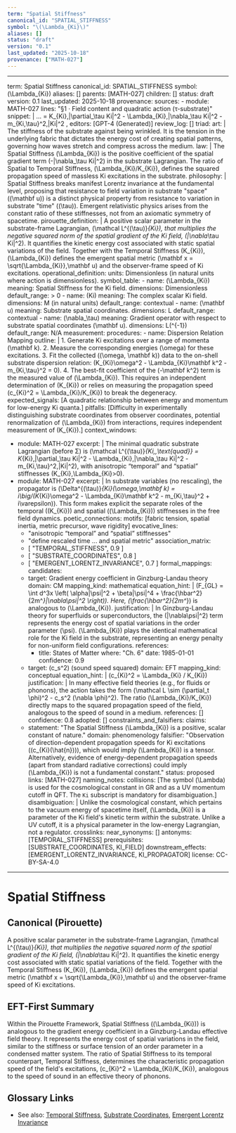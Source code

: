 ```yaml
---
term: "Spatial Stiffness"
canonical_id: "SPATIAL_STIFFNESS"
symbol: "\(\Lambda_{Ki}\)"
aliases: []
status: "draft"
version: "0.1"
last_updated: "2025-10-18"
provenance: ["MATH-027"]
---
```


---
term: Spatial Stiffness
canonical_id: SPATIAL_STIFFNESS
symbol: \(\Lambda_{Ki}\)
aliases: []
parents: [MATH-027]
children: []
status: draft
version: 0.1
last_updated: 2025-10-18
provenance:
  sources:
    - module: MATH-027
      lines: "§1 · Field content and quadratic action (τ-substrate)"
      snippet: |
        ... = K_{Ki}\,|\partial_\tau Ki|^2
        - \Lambda_{Ki}\,|\nabla_\tau Ki|^2
        - m_{Ki,\tau}^2\,|Ki|^2 ,
  editors: [GPT-4 (Generated)]
  review_log: []
triad:
  art: |
    The stiffness of the substrate against being wrinkled. It is the tension in the underlying fabric that dictates the energy cost of creating spatial patterns, governing how waves stretch and compress across the medium.
  law: |
    The Spatial Stiffness \(\Lambda_{Ki}\) is the positive coefficient of the spatial gradient term \(-|\nabla_\tau Ki|^2\) in the substrate Lagrangian. The ratio of Spatial to Temporal Stiffness, \(\Lambda_{Ki}/K_{Ki}\), defines the squared propagation speed of massless Ki excitations in the substrate.
  philosophy: |
    Spatial Stiffness breaks manifest Lorentz invariance at the fundamental level, proposing that resistance to field variation in substrate "space" (\(\mathbf u\)) is a distinct physical property from resistance to variation in substrate "time" (\(\tau\)). Emergent relativistic physics arises from the constant ratio of these stiffnesses, not from an axiomatic symmetry of spacetime.
pirouette_definition: |
  A positive scalar parameter in the substrate-frame Lagrangian, \(\mathcal L^{(\tau)}_{Ki}\), that multiplies the negative squared norm of the spatial gradient of the Ki field, \(|\nabla_\tau Ki|^2\). It quantifies the kinetic energy cost associated with static spatial variations of the field. Together with the Temporal Stiffness \(K_{Ki}\), \(\Lambda_{Ki}\) defines the emergent spatial metric \(\mathbf x = \sqrt{\Lambda_{Ki}}\,\mathbf u\) and the observer-frame speed of Ki excitations.
operational_definition:
  units: Dimensionless (in natural units where action is dimensionless).
  symbol_table:
    - name: \(\Lambda_{Ki}\)
      meaning: Spatial Stiffness for the Ki field.
      dimensions: Dimensionless
      default_range: > 0
    - name: \(Ki\)
      meaning: The complex scalar Ki field.
      dimensions: M (in natural units)
      default_range: contextual
    - name: \(\mathbf u\)
      meaning: Substrate spatial coordinates.
      dimensions: L
      default_range: contextual
    - name: \(\nabla_\tau\)
      meaning: Gradient operator with respect to substrate spatial coordinates \(\mathbf u\).
      dimensions: L\(^{-1}\)
      default_range: N/A
  measurement:
    procedures:
      - name: Dispersion Relation Mapping
        outline: |
          1. Generate Ki excitations over a range of momenta \(\mathbf k\).
          2. Measure the corresponding energies \(\omega\) for these excitations.
          3. Fit the collected \((\omega, \mathbf k)\) data to the on-shell substrate dispersion relation: \(K_{Ki}\omega^2 - \Lambda_{Ki}\mathbf k^2 - m_{Ki,\tau}^2 = 0\).
          4. The best-fit coefficient of the \(-\mathbf k^2\) term is the measured value of \(\Lambda_{Ki}\). This requires an independent determination of \(K_{Ki}\) or relies on measuring the propagation speed \(c_{Ki}^2 = \Lambda_{Ki}/K_{Ki}\) to break the degeneracy.
        expected_signals: [A quadratic relationship between energy and momentum for low-energy Ki quanta.]
        pitfalls: [Difficulty in experimentally distinguishing substrate coordinates from observer coordinates, potential renormalization of \(\Lambda_{Ki}\) from interactions, requires independent measurement of \(K_{Ki}\).]
context_windows:
  - module: MATH-027
    excerpt: |
      The minimal quadratic substrate Lagrangian (before Σ) is
      \(\mathcal L^{(\tau)}_{Ki,\,\text{quad}} = K_{Ki}\,|\partial_\tau Ki|^2 - \Lambda_{Ki}\,|\nabla_\tau Ki|^2 - m_{Ki,\tau}^2\,|Ki|^2\),
      with anisotropic “temporal” and “spatial” stiffnesses \(K_{Ki},\Lambda_{Ki}>0\).
  - module: MATH-027
    excerpt: |
      In substrate variables (no rescaling), the propagator is
      \(\Delta^{(\tau)}_{Ki}(\omega,\mathbf k) = i\big/(K_{Ki}\omega^2 - \Lambda_{Ki}\mathbf k^2 - m_{Ki,\tau}^2 + i\varepsilon)\). This form makes explicit the separate roles of the temporal (\(K_{Ki}\)) and spatial (\(\Lambda_{Ki}\)) stiffnesses in the free field dynamics.
poetic_connections:
  motifs: [fabric tension, spatial inertia, metric precursor, wave rigidity]
  evocative_lines:
    - "anisotropic “temporal” and “spatial” stiffnesses"
    - "define rescaled time ... and spatial metric"
  association_matrix:
    - [ "TEMPORAL_STIFFNESS", 0.9 ]
    - [ "SUBSTRATE_COORDINATES", 0.8 ]
    - [ "EMERGENT_LORENTZ_INVARIANCE", 0.7 ]
formal_mappings:
  candidates:
    - target: Gradient energy coefficient in Ginzburg-Landau theory
      domain: CM
      mapping_kind: mathematical
      equation_hint: |
        \(F_{GL} = \int d^3x \left( \alpha|\psi|^2 + \beta|\psi|^4 + \frac{\hbar^2}{2m^*}|\nabla\psi|^2 \right)\). Here, \(\frac{\hbar^2}{2m^*}\) is analogous to \(\Lambda_{Ki}\).
      justification: |
        In Ginzburg-Landau theory for superfluids or superconductors, the \(|\nabla\psi|^2\) term represents the energy cost of spatial variations in the order parameter \(\psi\). \(\Lambda_{Ki}\) plays the identical mathematical role for the Ki field in the substrate, representing an energy penalty for non-uniform field configurations.
      references:
        - title: States of Matter
          where: "Ch. 6"
          date: 1985-01-01
      confidence: 0.9
    - target: \(c_s^2\) (sound speed squared)
      domain: EFT
      mapping_kind: conceptual
      equation_hint: |
        \(c_{Ki}^2 = \Lambda_{Ki} / K_{Ki}\)
      justification: |
        In many effective field theories (e.g., for fluids or phonons), the action takes the form \(\mathcal L \sim (\partial_t \phi)^2 - c_s^2 (\nabla \phi)^2\). The ratio \(\Lambda_{Ki}/K_{Ki}\) directly maps to the squared propagation speed of the field, analogous to the speed of sound in a medium.
      references:
        []
      confidence: 0.8
  adopted:
    []
constraints_and_falsifiers:
  claims:
    - statement: "The Spatial Stiffness \(\Lambda_{Ki}\) is a positive, scalar constant of nature."
      domain: phenomenology
      falsifier: "Observation of direction-dependent propagation speeds for Ki excitations (\(c_{Ki}(\hat{n})\)), which would imply \(\Lambda_{Ki}\) is a tensor. Alternatively, evidence of energy-dependent propagation speeds (apart from standard radiative corrections) could imply \(\Lambda_{Ki}\) is not a fundamental constant."
      status: proposed
      links: [MATH-027]
naming_notes:
  collisions: [The symbol \(\Lambda\) is used for the cosmological constant in GR and as a UV momentum cutoff in QFT. The `Ki` subscript is mandatory for disambiguation.]
  disambiguation: |
    Unlike the cosmological constant, which pertains to the vacuum energy of spacetime itself, \(\Lambda_{Ki}\) is a parameter of the Ki field's kinetic term *within* the substrate. Unlike a UV cutoff, it is a physical parameter in the low-energy Lagrangian, not a regulator.
crosslinks:
  near_synonyms: []
  antonyms: [TEMPORAL_STIFFNESS]
  prerequisites: [SUBSTRATE_COORDINATES, KI_FIELD]
  downstream_effects: [EMERGENT_LORENTZ_INVARIANCE, KI_PROPAGATOR]
license: CC-BY-SA-4.0
---

# Spatial Stiffness

## Canonical (Pirouette)
A positive scalar parameter in the substrate-frame Lagrangian, \(\mathcal L^{(\tau)}_{Ki}\), that multiplies the negative squared norm of the spatial gradient of the Ki field, \(|\nabla_\tau Ki|^2\). It quantifies the kinetic energy cost associated with static spatial variations of the field. Together with the Temporal Stiffness \(K_{Ki}\), \(\Lambda_{Ki}\) defines the emergent spatial metric \(\mathbf x = \sqrt{\Lambda_{Ki}}\,\mathbf u\) and the observer-frame speed of Ki excitations.

## EFT-First Summary
Within the Pirouette Framework, Spatial Stiffness (\(\Lambda_{Ki}\)) is analogous to the gradient energy coefficient in a Ginzburg-Landau effective field theory. It represents the energy cost of spatial variations in the field, similar to the stiffness or surface tension of an order parameter in a condensed matter system. The ratio of Spatial Stiffness to its temporal counterpart, Temporal Stiffness, determines the characteristic propagation speed of the field's excitations, \(c_{Ki}^2 = \Lambda_{Ki}/K_{Ki}\), analogous to the speed of sound in an effective theory of phonons.

## Glossary Links
- See also: [Temporal Stiffness](<./temporal_stiffness.md>), [Substrate Coordinates](<./substrate_coordinates.md>), [Emergent Lorentz Invariance](<./emergent_lorentz_invariance.md>)